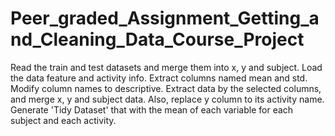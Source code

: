 # Peer_graded_Assignment_Getting_and_Cleaning_Data_Course_Project
Read the train and test datasets and merge them into x, y and subject.
Load the data feature and activity info. Extract columns named mean and std. Modify column names to descriptive. 
Extract data by the selected columns, and merge x, y and subject data. Also, replace y column to its activity name.
Generate 'Tidy Dataset' that with the mean of each variable for each subject and each activity. 
